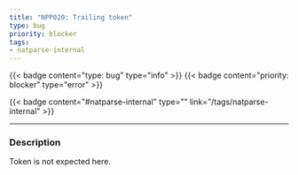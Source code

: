 ```yaml
---
title: "NPP020: Trailing token"
type: bug
priority: blocker
tags:
- natparse-internal 
---
```


{{< badge content="type: bug" type="info" >}}
{{< badge content="priority: blocker" type="error" >}}


{{< badge content="#natparse-internal" type="" link="/tags/natparse-internal" >}}

---

### Description
Token is not expected here.
